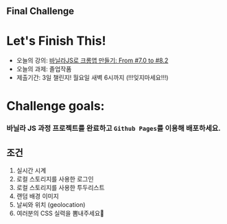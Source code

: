 ## Final Challenge

# Let's Finish This!

- 오늘의 강의: [바닐라JS로 크롬앱 만들기: From #7.0 to #8.2](https://nomadcoders.co/javascript-for-beginners/lectures/2914)
- 오늘의 과제: 졸업작품
- 제출기간: 3일 챌린지! 월요일 새벽 6시까지 (!!!잊지마세요!!!)

# Challenge goals:

### 바닐라 JS 과정 프로젝트를 완료하고 `Github Pages`를 이용해 배포하세요.

## 조건

1. 실시간 시계
2. 로컬 스토리지를 사용한 로그인
3. 로컬 스토리지를 사용한 투두리스트
4. 랜덤 배경 이미지
5. 날씨와 위치 (geolocation)
6. 여러분의 CSS 실력을 뽐내주세요💖
